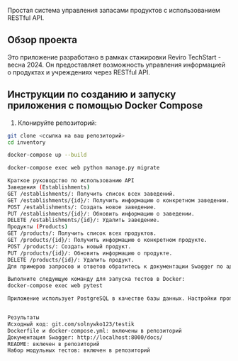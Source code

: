 Простая система управления запасами продуктов с использованием RESTful API.

## Обзор проекта

Это приложение разработано в рамках стажировки Reviro TechStart - весна 2024. Он предоставляет возможность управления информацией о продуктах и учреждениях через RESTful API.

## Инструкции по созданию и запуску приложения с помощью Docker Compose

1. Клонируйте репозиторий:

```bash
git clone <ссылка на ваш репозиторий>
cd inventory

docker-compose up --build

docker-compose exec web python manage.py migrate

Краткое руководство по использованию API
Заведения (Establishments)
GET /establishments/: Получить список всех заведений.
GET /establishments/{id}/: Получить информацию о конкретном заведении.
POST /establishments/: Создать новое заведение.
PUT /establishments/{id}/: Обновить информацию о заведении.
DELETE /establishments/{id}/: Удалить заведение.
Продукты (Products)
GET /products/: Получить список всех продуктов.
GET /products/{id}/: Получить информацию о конкретном продукте.
POST /products/: Создать новый продукт.
PUT /products/{id}/: Обновить информацию о продукте.
DELETE /products/{id}/: Удалить продукт.
Для примеров запросов и ответов обратитесь к документации Swagger по адресу http://0.0.0.0:8000/docs/

Выполните следующую команду для запуска тестов в Docker:
docker-compose exec web pytest

Приложение использует PostgreSQL в качестве базы данных. Настройки прописаны в файле settings.py.


Результаты
Исходный код: git.com/solnywko123/testik
Dockerfile и docker-compose.yml: включены в репозиторий
Документация Swagger: http://localhost:8000/docs/
README: включен в репозиторий
Набор модульных тестов: включен в репозиторий






